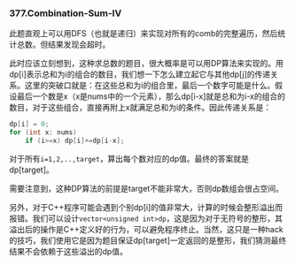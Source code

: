 ### 377.Combination-Sum-IV

此题直观上可以用DFS（也就是递归）来实现对所有的comb的完整遍历，然后统计总数。但结果发现会超时。

此时应该立刻想到，这种求总数的题目，很大概率是可以用DP算法来实现的。用dp[i]表示总和为i的组合的数目，我们想一下怎么建立起它与其他dp[j]的传递关系。这里的突破口就是：在这些总和为i的组合里，最后一个数字可能是什么。假设最后一个数是x（x是nums中的一个元素），那么dp[i-x]就是总和为i-x的组合的数目，对于这些组合，直接再附上x就满足总和为i的条件。因此传递关系是：
```cpp
dp[i] = 0;
for (int x: nums)
    if (i>=x) dp[i]+=dp[i-x];
```
对于所有```i=1,2,..,target```，算出每个数对应的dp值。最终的答案就是dp[target]。

需要注意到，这种DP算法的前提是target不能非常大，否则dp数组会很占空间。

另外，对于C++程序可能会遇到个别dp[i]的值非常大，计算的时候会整形溢出而报错。我们可以设计```vector<unsigned int>dp```，这是因为对于无符号的整形，其溢出后的操作是C++定义好的行为，可以避免程序终止。当然，这只是一种hack的技巧，我们使用它是因为题目保证dp[target]一定返回的是整形，我们猜测最终结果不会依赖于这些溢出的dp值。
